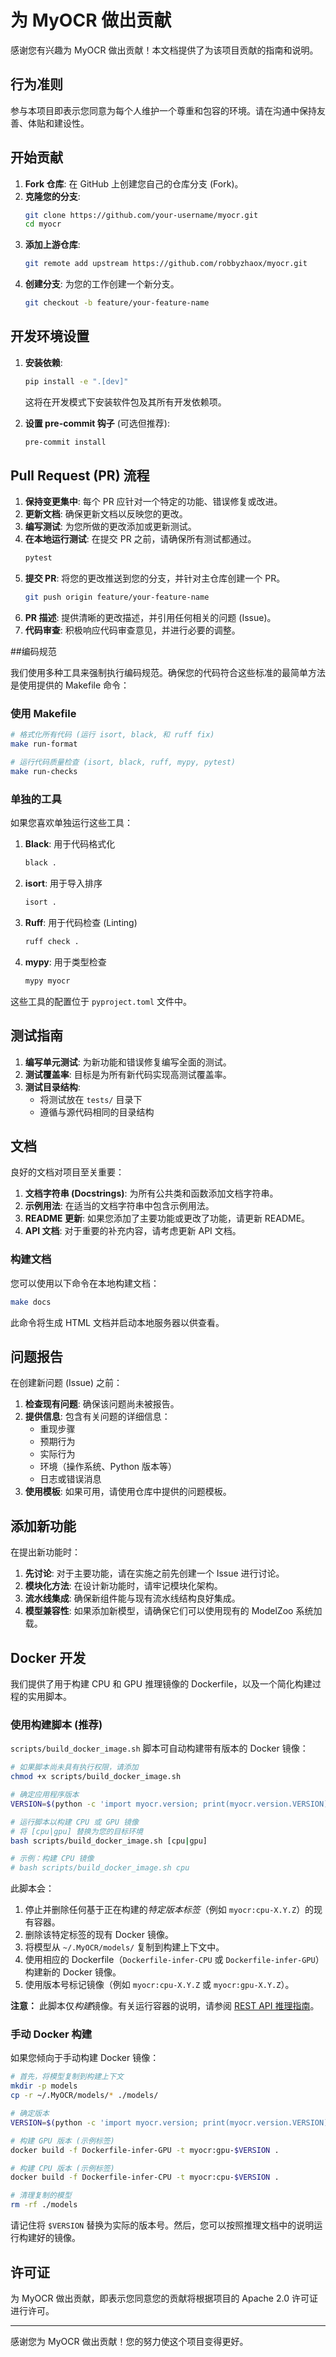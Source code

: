 # 为 MyOCR 做出贡献

感谢您有兴趣为 MyOCR 做出贡献！本文档提供了为该项目贡献的指南和说明。

## 行为准则

参与本项目即表示您同意为每个人维护一个尊重和包容的环境。请在沟通中保持友善、体贴和建设性。

## 开始贡献

1.  **Fork 仓库**: 在 GitHub 上创建您自己的仓库分支 (Fork)。
2.  **克隆您的分支**: 
    ```bash
    git clone https://github.com/your-username/myocr.git
    cd myocr
    ```
3.  **添加上游仓库**: 
    ```bash
    git remote add upstream https://github.com/robbyzhaox/myocr.git
    ```
4.  **创建分支**: 为您的工作创建一个新分支。
    ```bash
    git checkout -b feature/your-feature-name
    ```

## 开发环境设置

1.  **安装依赖**: 
    ```bash
    pip install -e ".[dev]"
    ```
    这将在开发模式下安装软件包及其所有开发依赖项。

2.  **设置 pre-commit 钩子** (可选但推荐): 
    ```bash
    pre-commit install
    ```

## Pull Request (PR) 流程

1.  **保持变更集中**: 每个 PR 应针对一个特定的功能、错误修复或改进。
2.  **更新文档**: 确保更新文档以反映您的更改。
3.  **编写测试**: 为您所做的更改添加或更新测试。
4.  **在本地运行测试**: 在提交 PR 之前，请确保所有测试都通过。
    ```bash
    pytest
    ```
5.  **提交 PR**: 将您的更改推送到您的分支，并针对主仓库创建一个 PR。
    ```bash
    git push origin feature/your-feature-name
    ```
6.  **PR 描述**: 提供清晰的更改描述，并引用任何相关的问题 (Issue)。
7.  **代码审查**: 积极响应代码审查意见，并进行必要的调整。

##编码规范

我们使用多种工具来强制执行编码规范。确保您的代码符合这些标准的最简单方法是使用提供的 Makefile 命令：

### 使用 Makefile

```bash
# 格式化所有代码 (运行 isort, black, 和 ruff fix)
make run-format

# 运行代码质量检查 (isort, black, ruff, mypy, pytest)
make run-checks
```

### 单独的工具

如果您喜欢单独运行这些工具：

1.  **Black**: 用于代码格式化
    ```bash
    black .
    ```

2.  **isort**: 用于导入排序
    ```bash
    isort .
    ```

3.  **Ruff**: 用于代码检查 (Linting)
    ```bash
    ruff check .
    ```

4.  **mypy**: 用于类型检查
    ```bash
    mypy myocr
    ```

这些工具的配置位于 `pyproject.toml` 文件中。

## 测试指南

1.  **编写单元测试**: 为新功能和错误修复编写全面的测试。
2.  **测试覆盖率**: 目标是为所有新代码实现高测试覆盖率。
3.  **测试目录结构**: 
    - 将测试放在 `tests/` 目录下
    - 遵循与源代码相同的目录结构

## 文档

良好的文档对项目至关重要：

1.  **文档字符串 (Docstrings)**: 为所有公共类和函数添加文档字符串。
2.  **示例用法**: 在适当的文档字符串中包含示例用法。
3.  **README 更新**: 如果您添加了主要功能或更改了功能，请更新 README。
4.  **API 文档**: 对于重要的补充内容，请考虑更新 API 文档。

### 构建文档

您可以使用以下命令在本地构建文档：

```bash
make docs
```

此命令将生成 HTML 文档并启动本地服务器以供查看。

## 问题报告

在创建新问题 (Issue) 之前：

1.  **检查现有问题**: 确保该问题尚未被报告。
2.  **提供信息**: 包含有关问题的详细信息：
    - 重现步骤
    - 预期行为
    - 实际行为
    - 环境（操作系统、Python 版本等）
    - 日志或错误消息
3.  **使用模板**: 如果可用，请使用仓库中提供的问题模板。

## 添加新功能

在提出新功能时：

1.  **先讨论**: 对于主要功能，请在实施之前先创建一个 Issue 进行讨论。
2.  **模块化方法**: 在设计新功能时，请牢记模块化架构。
3.  **流水线集成**: 确保新组件能与现有流水线结构良好集成。
4.  **模型兼容性**: 如果添加新模型，请确保它们可以使用现有的 ModelZoo 系统加载。

## Docker 开发

我们提供了用于构建 CPU 和 GPU 推理镜像的 Dockerfile，以及一个简化构建过程的实用脚本。

### 使用构建脚本 (推荐)

`scripts/build_docker_image.sh` 脚本可自动构建带有版本的 Docker 镜像：

```bash
# 如果脚本尚未具有执行权限，请添加
chmod +x scripts/build_docker_image.sh

# 确定应用程序版本
VERSION=$(python -c 'import myocr.version; print(myocr.version.VERSION)')

# 运行脚本以构建 CPU 或 GPU 镜像
# 将 [cpu|gpu] 替换为您的目标环境
bash scripts/build_docker_image.sh [cpu|gpu]

# 示例：构建 CPU 镜像
# bash scripts/build_docker_image.sh cpu
```

此脚本会：
1. 停止并删除任何基于正在构建的*特定版本标签*（例如 `myocr:cpu-X.Y.Z`）的现有容器。
2. 删除该特定标签的现有 Docker 镜像。
3. 将模型从 `~/.MyOCR/models/` 复制到构建上下文中。
4. 使用相应的 Dockerfile（`Dockerfile-infer-CPU` 或 `Dockerfile-infer-GPU`）构建新的 Docker 镜像。
5. 使用版本号标记镜像（例如 `myocr:cpu-X.Y.Z` 或 `myocr:gpu-X.Y.Z`）。

**注意：** 此脚本仅*构建*镜像。有关运行容器的说明，请参阅 [REST API 推理指南](./inference/rest.md#方式二使用-docker-部署-生产环境推荐)。

### 手动 Docker 构建

如果您倾向于手动构建 Docker 镜像：

```bash
# 首先，将模型复制到构建上下文
mkdir -p models
cp -r ~/.MyOCR/models/* ./models/

# 确定版本
VERSION=$(python -c 'import myocr.version; print(myocr.version.VERSION)')

# 构建 GPU 版本 (示例标签)
docker build -f Dockerfile-infer-GPU -t myocr:gpu-$VERSION .

# 构建 CPU 版本 (示例标签)
docker build -f Dockerfile-infer-CPU -t myocr:cpu-$VERSION .

# 清理复制的模型
rm -rf ./models
```

请记住将 `$VERSION` 替换为实际的版本号。然后，您可以按照推理文档中的说明运行构建好的镜像。

## 许可证

为 MyOCR 做出贡献，即表示您同意您的贡献将根据项目的 Apache 2.0 许可证进行许可。

---

感谢您为 MyOCR 做出贡献！您的努力使这个项目变得更好。 